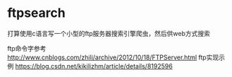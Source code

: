 ftpsearch
=========

打算使用c语言写一个小型的ftp服务器搜索引擎爬虫，然后供web方式搜索


ftp命令字参考 http://www.cnblogs.com/zhili/archive/2012/10/18/FTPServer.html 
ftp实现示例 https://blog.csdn.net/kikilizhm/article/details/8192596
